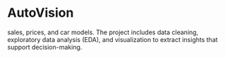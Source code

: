 # AutoVision
sales, prices, and car models. The project includes data cleaning, exploratory data analysis (EDA), and visualization to extract insights that support decision-making.
